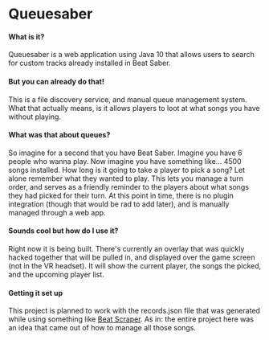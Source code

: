 # Queuesaber

#### What is it?
Queuesaber is a web application using Java 10 that allows users to search for custom tracks already installed in Beat 
Saber.

#### But you can already do that!
This is a file discovery service, and manual queue management system. What that actually means, is it allows players to
loot at what songs you have without playing.

#### What was that about queues?
So imagine for a second that you have Beat Saber. Imagine you have 6 people who wanna play. Now imagine you have 
something like... 4500 songs installed. How long is it going to take a player to pick a song? Let alone remember what 
they wanted to play. This lets you manage a turn order, and serves as a friendly reminder to the players about what 
songs they had picked for their turn. At this point in time, there is no plugin integration (though that would be rad
to add later), and is manually managed through a web app.

#### Sounds cool but how do I use it?
Right now it is being built. There's currently an overlay that was quickly hacked together that will be pulled in, and 
displayed over the game screen (not in the VR headset). It will show the current player, the songs the picked, and the 
upcoming player list. 

#### Getting it set up
This project is planned to work with the records.json file that was generated while using something like 
[Beat Scraper](https://github.com/ribcakes/beat-scraper). As in: the entire project
here was an idea that came out of how to manage all those songs. 